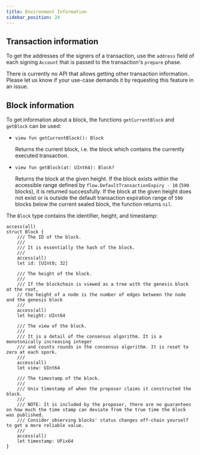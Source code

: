```yaml
---
title: Environment Information
sidebar_position: 24
---
```


## Transaction information

To get the addresses of the signers of a transaction, use the `address` field of each signing `Account` that is passed to the transaction's `prepare` phase.

There is currently no API that allows getting other transaction information. Please let us know if your use-case demands it by requesting this feature in an issue.

## Block information

To get information about a block, the functions `getCurrentBlock` and `getBlock` can be used:

-
    ```cadence
    view fun getCurrentBlock(): Block
    ```

  Returns the current block, i.e. the block which contains the currently executed transaction.

-
    ```cadence
    view fun getBlock(at: UInt64): Block?
    ```

  Returns the block at the given height. If the block exists within the accessible range defined by `flow.DefaultTransactionExpiry - 10` (`590` blocks), it is returned successfully. If the block at the given height does not exist or is outside the default transaction expiration range of `590` blocks below the current sealed block, the function returns `nil`.

The `Block` type contains the identifier, height, and timestamp:

```cadence
access(all)
struct Block {
    /// The ID of the block.
    ///
    /// It is essentially the hash of the block.
    ///
    access(all)
    let id: [UInt8; 32]

    /// The height of the block.
    ///
    /// If the blockchain is viewed as a tree with the genesis block at the root,
    // the height of a node is the number of edges between the node and the genesis block
    ///
    access(all)
    let height: UInt64

    /// The view of the block.
    ///
    /// It is a detail of the consensus algorithm. It is a monotonically increasing integer
    /// and counts rounds in the consensus algorithm. It is reset to zero at each spork.
    ///
    access(all)
    let view: UInt64

    /// The timestamp of the block.
    ///
    /// Unix timestamp of when the proposer claims it constructed the block.
    ///
    /// NOTE: It is included by the proposer, there are no guarantees on how much the time stamp can deviate from the true time the block was published.
    /// Consider observing blocks' status changes off-chain yourself to get a more reliable value.
    ///
    access(all)
    let timestamp: UFix64
}
```

<!-- Relative links. Will not render on the page -->



